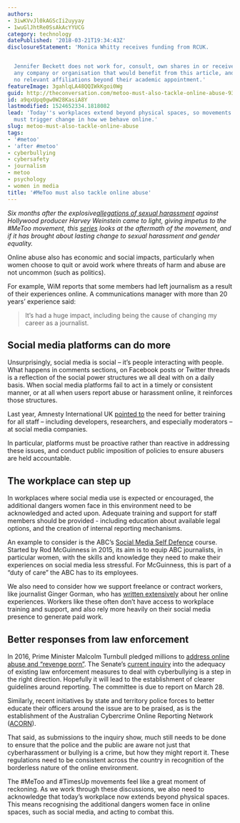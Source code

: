 ```yaml
---
authors:
- 3iwKVvJl0kAGScIi2uyyay
- 1wuGlJhtRe0SsAkAcYYUCG
category: technology
datePublished: '2018-03-21T19:34:43Z'
disclosureStatement: 'Monica Whitty receives funding from RCUK.


  Jennifer Beckett does not work for, consult, own shares in or receive funding from
  any company or organisation that would benefit from this article, and has disclosed
  no relevant affiliations beyond their academic appointment.'
featureImage: 3gahlqLA48QQIWkKgoi0Wg
guid: http://theconversation.com/metoo-must-also-tackle-online-abuse-93000
id: a9qxUpq0gw0W28KasiA8Y
lastmodified: 1524652334.1818082
lead: 'Today''s workplaces extend beyond physical spaces, so movements like #metoo
  must trigger change in how we behave online.'
slug: metoo-must-also-tackle-online-abuse
tags:
- '#metoo'
- 'after #metoo'
- cyberbullying
- cybersafety
- journalism
- metoo
- psychology
- women in media
title: '#MeToo must also tackle online abuse'
---
```

_Six months after the explosive[allegations of sexual harassment](https://www.nytimes.com/2017/10/05/us/harvey-weinstein-harassment-allegations.html) against Hollywood producer Harvey Weinstein came to light, giving impetus to the #MeToo movement, this [series](https://theconversation.com/au/topics/after-metoo-50716) looks at the aftermath of the movement, and if it has brought about lasting change to sexual harassment and gender equality._


Online abuse also has economic and social impacts, particularly when women choose to quit or avoid work where threats of harm and abuse are not uncommon (such as politics). 

For example, WiM reports that some members had left journalism as a result of their experiences online. A communications manager with more than 20 years’ experience said:

> It’s had a huge impact, including being the cause of changing my career as a journalist. 

## Social media platforms can do more

Unsurprisingly, social media is social – it’s people interacting with people. What happens in comments sections, on Facebook posts or Twitter threads is a reflection of the social power structures we all deal with on a daily basis. When social media platforms fail to act in a timely or consistent manner, or at all when users report abuse or harassment online, it reinforces those structures. 

Last year, Amnesty International UK [pointed to](https://www.amnesty.org.uk/files/Resources/Online-abuse-briefing.pdf) the need for better training for all staff – including developers, researchers, and especially moderators – at social media companies. 

In particular, platforms must be proactive rather than reactive in addressing these issues, and conduct public imposition of policies to ensure abusers are held accountable.


## The workplace can step up

In workplaces where social media use is expected or encouraged, the additional dangers women face in this environment need to be acknowledged and acted upon. Adequate training and support for staff members should be provided - including education about available legal options, and the creation of internal reporting mechanisms.

An example to consider is the ABC’s [Social Media Self Defence](http://www.abc.net.au/radionational/programs/mediareport/social-media-self-defence/6958872) course. Started by Rod McGuinness in 2015, its aim is to equip ABC journalists, in particular women, with the skills and knowledge they need to make their experiences on social media less stressful. For McGuinness, this is part of a “duty of care” the ABC has to its employees.

We also need to consider how we support freelance or contract workers, like journalist Ginger Gorman, who has [written extensively](https://www.smh.com.au/lifestyle/staring-down-internet-trolls-my-disturbing-cat-and-mouse-game-20170616-gwsmld.html) about her online experiences. Workers like these often don’t have access to workplace training and support, and also rely more heavily on their social media presence to generate paid work.

> [](https://twitter.com/GingerGorman/status/967897618436194304)

## Better responses from law enforcement

In 2016, Prime Minister Malcolm Turnbull pledged millions to [address online abuse and “revenge porn”](https://www.sbs.com.au/news/turnbull-calls-australia-s-domestic-violence-a-disgrace). The Senate’s [current inquiry](https://www.aph.gov.au/Parliamentary_Business/Committees/Senate/Legal_and_Constitutional_Affairs/Cyberbullying) into the adequacy of existing law enforcement measures to deal with cyberbullying is a step in the right direction. Hopefully it will lead to the establishment of clearer guidelines around reporting. The committee is due to report on March 28. 

Similarly, recent initiatives by state and territory police forces to better educate their officers around the issue are to be praised, as is the establishment of the Australian Cybercrime Online Reporting Network ([ACORN](https://www.acorn.gov.au/about-acorn)). 


That said, as submissions to the inquiry show, much still needs to be done to ensure that the police and the public are aware not just that cyberharassment or bullying is a crime, but how they might report it. These regulations need to be consistent across the country in recognition of the borderless nature of the online environment. 

The #MeToo and #TimesUp movements feel like a great moment of reckoning. As we work through these discussions, we also need to acknowledge that today’s workplace now extends beyond physical spaces. This means recognising the additional dangers women face in online spaces, such as social media, and acting to combat this.